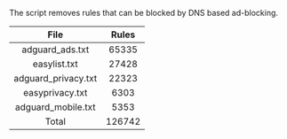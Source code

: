 The script removes rules that can be blocked by DNS based ad-blocking.


| File | Rules |
|:----:|:-----:|
| adguard_ads.txt | 65335 |
| easylist.txt | 27428 |
| adguard_privacy.txt | 22323 |
| easyprivacy.txt | 6303 |
| adguard_mobile.txt | 5353 |
| Total | 126742 |